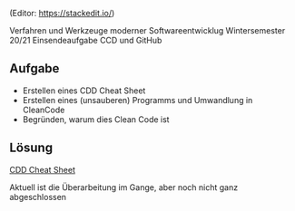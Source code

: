 (Editor: https://stackedit.io/)

Verfahren und Werkzeuge moderner Softwareentwicklug
Wintersemester 20/21
Einsendeaufgabe CCD und GitHub

## Aufgabe

 - Erstellen eines CDD Cheat Sheet 
 - Erstellen eines (unsauberen) Programms und Umwandlung in CleanCode
 - Begründen, warum dies Clean Code ist

## Lösung

[CDD Cheat Sheet ](https://github.com/ChristianKitte/TicTocToe/blob/master/CCD%20Cheat%20Sheet.pdf)

Aktuell ist die Überarbeitung im Gange, aber noch nicht ganz abgeschlossen
